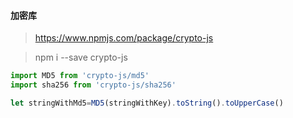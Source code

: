 #### 加密库
>https://www.npmjs.com/package/crypto-js

>npm i --save crypto-js

```javascript
import MD5 from 'crypto-js/md5'
import sha256 from 'crypto-js/sha256'

let stringWithMd5=MD5(stringWithKey).toString().toUpperCase()
```